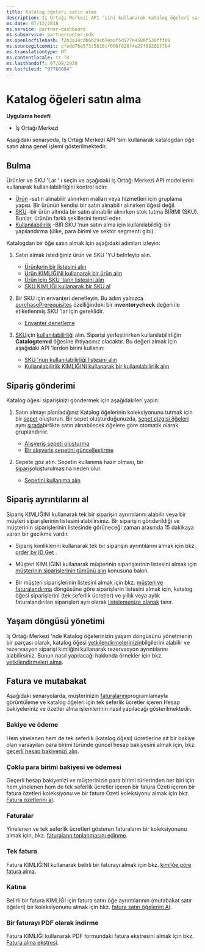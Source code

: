 ```yaml
---
title: Katalog öğeleri satın alma
description: Iş Ortağı Merkezi API 'sini kullanarak katalog öğeleri satın alma.
ms.date: 07/12/2018
ms.service: partner-dashboard
ms.subservice: partnercenter-sdk
ms.openlocfilehash: f2b3a34cdb6b29cb7eaaf5d977e4588f538fff09
ms.sourcegitcommit: cfedd76e573c5616cf006f826f4e27f08281f7b4
ms.translationtype: MT
ms.contentlocale: tr-TR
ms.lasthandoff: 07/08/2020
ms.locfileid: "97768884"
---
```

# <a name="purchase-catalog-items"></a>Katalog öğeleri satın alma

**Uygulama hedefi**

- İş Ortağı Merkezi

Aşağıdaki senaryoda, Iş Ortağı Merkezi API 'sini kullanarak katalogdan öğe satın alma genel işlemi gösterilmektedir.

## <a name="discovery"></a>Bulma

Ürünler ve SKU 'Lar ' ı seçin ve aşağıdaki Iş Ortağı Merkezi API modellerini kullanarak kullanılabilirliğini kontrol edin:

- [Ürün](product-resources.md#product) -satın alınabilir alınırken malları veya hizmetleri için gruplama yapısı. Bir ürünün kendisi bir satın alınabilir alınırken öğesi değil.
- [SKU](product-resources.md#sku) -bir ürün altında bir satın alınabilir alınırken stok tutma BIRIMI (SKU). Bunlar, ürünün farklı şekillerini temsil eder.
- [Kullanılabilirlik](product-resources.md#availability) -BIR SKU 'nun satın alma için kullanılabildiği bir yapılandırma (ülke, para birimi ve sektör segmenti gibi).

Katalogdan bir öğe satın almak için aşağıdaki adımları izleyin:

1. Satın almak istediğiniz ürün ve SKU 'YU belirleyip alın.

   - [Ürünlerin bir listesini alın](get-a-list-of-products.md)
   - [Ürün KIMLIĞINI kullanarak bir ürün alın](get-a-product-by-id.md)
   - [Ürün için SKU 'ların listesini alın](get-a-list-of-skus-for-a-product.md)
   - [SKU KIMLIĞI kullanarak bir SKU al](get-a-sku-by-id.md)

2. Bir SKU için envanteri denetleyin. Bu adım yalnızca [purchasePrerequisites](product-resources.md#sku) özelliğindeki bir **ınventorycheck** değeri ile etiketlenmiş SKU 'lar için gereklidir.

   - [Envanter denetleme](check-inventory.md)

3. [SKU](product-resources.md#sku)için [kullanılabilirliği](product-resources.md#availability) alın. Siparişi yerleştirirken kullanılabilirliğin **Catalogıtemıd** öğesine ihtiyacınız olacaktır. Bu değeri almak için aşağıdaki API 'lerden birini kullanın:

   - [SKU 'nun kullanılabilirliği listesini alın](get-a-list-of-availabilities-for-a-sku.md)
   - [Kullanılabilirlik KIMLIĞINI kullanarak bir kullanılabilirlik alın](get-an-availability-by-id.md)

## <a name="order-submission"></a>Sipariş gönderimi

Katalog öğesi siparişinizi göndermek için aşağıdakileri yapın:

1. Satın almayı planladığınız Katalog öğelerinin koleksiyonunu tutmak için bir [sepet](cart-resources.md) oluşturun. Bir sepet oluşturduğunuzda, [sepet çizgisi öğeleri](cart-resources.md#cartlineitem) aynı [sırada](order-resources.md)birlikte satın alınabilecek öğelere göre otomatik olarak gruplandırılır.

   - [Alışveriş sepeti oluşturma](create-a-cart.md)
   - [Bir alışveriş sepetini güncelleştirme](update-a-cart.md)

2. Sepete göz atın. Sepetin kullanıma hazır olması, bir [sipariş](order-resources.md)oluşturulmasına neden olur.

   - [Sepetini kullanıma alın](checkout-a-cart.md)

## <a name="get-order-details"></a>Sipariş ayrıntılarını al

Sipariş KIMLIĞINI kullanarak tek bir siparişin ayrıntılarını alabilir veya bir müşteri siparişlerinin listesini alabilirsiniz. Bir siparişin gönderildiği ve müşterinin siparişlerinin listesinde görüneceği zaman arasında 15 dakikaya varan bir gecikme vardır.

- Sipariş kimliklerini kullanarak tek bir siparişin ayrıntılarını almak için bkz. [order by ID Get](get-an-order-by-id.md) .

- Müşteri KIMLIĞINI kullanarak müşterinin siparişlerinin listesini almak için [müşterinin siparişlerinin tümünü alın](get-all-of-a-customer-s-orders.md) konusuna bakın.

- Bir müşteri siparişlerinin listesini almak için bkz. [müşteri ve faturalandırma](get-a-list-of-orders-by-customer-and-billing-cycle-type.md) döngüsüne göre siparişlerin listesini almak için, katalog öğesi siparişlerini (tek seferlik ücretler) ve yıllık veya aylık faturalandırılan siparişleri ayrı olarak [listelemenize olanak](product-resources.md#billingcycletype) tanır.

## <a name="lifecycle-management"></a>Yaşam döngüsü yönetimi

Iş Ortağı Merkezi 'nde Katalog öğelerinizin yaşam döngüsünü yönetmenin bir parçası olarak, katalog öğesi [yetkilendirmelerinizin](entitlement-resources.md)bilgilerini alabilir ve rezervasyon siparişi kimliğini kullanarak rezervasyon ayrıntılarını alabilirsiniz. Bunun nasıl yapılacağı hakkında örnekler için bkz. [yetkilendirmeleri alma](get-a-collection-of-entitlements.md).   

## <a name="invoice-and-reconciliation"></a>Fatura ve mutabakat

Aşağıdaki senaryolarda, müşterinizin [faturalarını](invoice-resources.md)programlamayla görüntüleme ve katalog öğeleri için tek seferlik ücretler içeren Hesap bakiyeleriniz ve özetler alma işlemlerinin nasıl yapılacağı gösterilmektedir.

### <a name="balance-and-payment"></a>Bakiye ve ödeme

Hem yinelenen hem de tek seferlik (katalog öğesi) ücretlerine ait bir bakiye olan varsayılan para birimi türünde güncel hesap bakiyesini almak için, bkz. [geçerli hesap bakiyenizi alın](get-the-reseller-s-current-account-balance.md).

### <a name="multi-currency-balance-and-payment"></a>Çoklu para birimi bakiyesi ve ödemesi

Geçerli hesap bakiyenizi ve müşterinizin para birimi türlerinden her biri için hem yinelenen hem de tek seferlik ücretler içeren bir fatura Özeti içeren bir fatura özetleri koleksiyonu ve bir fatura Özeti koleksiyonu almak için bkz. [Fatura özetlerini al](get-invoice-summaries.md).

### <a name="invoices"></a>Faturalar

Yinelenen ve tek seferlik ücretleri gösteren faturaların bir koleksiyonunu almak için, bkz. [faturaların toplanmasını edinme](get-a-collection-of-invoices.md). 

### <a name="single-invoice"></a>Tek fatura

Fatura KIMLIĞINI kullanarak belirli bir faturayı almak için bkz. [kimliğe göre fatura alma](get-invoice-by-id.md).  

### <a name="reconciliation"></a>Katına

Belirli bir fatura KIMLIĞI için fatura satırı öğe ayrıntılarının (mutabakat satır öğeleri) bir koleksiyonunu almak için bkz. [fatura satırı öğelerini Al](get-invoiceline-items.md).  

### <a name="download-an-invoice-as-a-pdf"></a>Bir faturayı PDF olarak indirme

Fatura KIMLIĞI kullanarak PDF formundaki fatura ekstresini almak için bkz. [Fatura alma ekstresi](get-invoice-statement.md).
